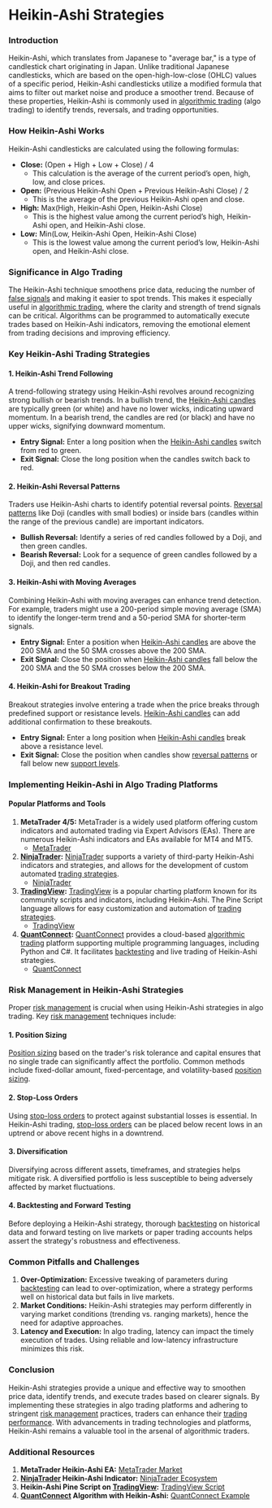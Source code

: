 # Heikin-Ashi Strategies

### Introduction

Heikin-Ashi, which translates from Japanese to "average bar," is a type of candlestick chart originating in Japan. Unlike traditional Japanese candlesticks, which are based on the open-high-low-close (OHLC) values of a specific period, Heikin-Ashi candlesticks utilize a modified formula that aims to filter out market noise and produce a smoother trend. Because of these properties, Heikin-Ashi is commonly used in [algorithmic trading](../a/algorithmic_trading.md) (algo trading) to identify trends, reversals, and trading opportunities.

### How Heikin-Ashi Works

Heikin-Ashi candlesticks are calculated using the following formulas:

- **Close:** (Open + High + Low + Close) / 4
  - This calculation is the average of the current period’s open, high, low, and close prices.
- **Open:** (Previous Heikin-Ashi Open + Previous Heikin-Ashi Close) / 2
  - This is the average of the previous Heikin-Ashi open and close.
- **High:** Max(High, Heikin-Ashi Open, Heikin-Ashi Close)
  - This is the highest value among the current period’s high, Heikin-Ashi open, and Heikin-Ashi close.
- **Low:** Min(Low, Heikin-Ashi Open, Heikin-Ashi Close)
  - This is the lowest value among the current period’s low, Heikin-Ashi open, and Heikin-Ashi close.

### Significance in Algo Trading

The Heikin-Ashi technique smoothens price data, reducing the number of [false signals](../f/false_signals_in_trading.md) and making it easier to spot trends. This makes it especially useful in [algorithmic trading](../a/algorithmic_trading.md), where the clarity and strength of trend signals can be critical. Algorithms can be programmed to automatically execute trades based on Heikin-Ashi indicators, removing the emotional element from trading decisions and improving efficiency.

### Key Heikin-Ashi Trading Strategies

#### 1. Heikin-Ashi Trend Following

A trend-following strategy using Heikin-Ashi revolves around recognizing strong bullish or bearish trends. In a bullish trend, the [Heikin-Ashi candles](../h/heikin-ashi_candles.md) are typically green (or white) and have no lower wicks, indicating upward momentum. In a bearish trend, the candles are red (or black) and have no upper wicks, signifying downward momentum.

- **Entry Signal:** Enter a long position when the [Heikin-Ashi candles](../h/heikin-ashi_candles.md) switch from red to green.
- **Exit Signal:** Close the long position when the candles switch back to red.

#### 2. Heikin-Ashi Reversal Patterns

Traders use Heikin-Ashi charts to identify potential reversal points. [Reversal patterns](../r/reversal_patterns.md) like Doji (candles with small bodies) or inside bars (candles within the range of the previous candle) are important indicators.

- **Bullish Reversal:** Identify a series of red candles followed by a Doji, and then green candles.
- **Bearish Reversal:** Look for a sequence of green candles followed by a Doji, and then red candles.

#### 3. Heikin-Ashi with Moving Averages

Combining Heikin-Ashi with moving averages can enhance trend detection. For example, traders might use a 200-period simple moving average (SMA) to identify the longer-term trend and a 50-period SMA for shorter-term signals.

- **Entry Signal:** Enter a position when [Heikin-Ashi candles](../h/heikin-ashi_candles.md) are above the 200 SMA and the 50 SMA crosses above the 200 SMA.
- **Exit Signal:** Close the position when [Heikin-Ashi candles](../h/heikin-ashi_candles.md) fall below the 200 SMA and the 50 SMA crosses below the 200 SMA.

#### 4. Heikin-Ashi for Breakout Trading

Breakout strategies involve entering a trade when the price breaks through predefined support or resistance levels. [Heikin-Ashi candles](../h/heikin-ashi_candles.md) can add additional confirmation to these breakouts.

- **Entry Signal:** Enter a long position when [Heikin-Ashi candles](../h/heikin-ashi_candles.md) break above a resistance level.
- **Exit Signal:** Close the position when candles show [reversal patterns](../r/reversal_patterns.md) or fall below new [support levels](../s/support_levels.md).

### Implementing Heikin-Ashi in Algo Trading Platforms

#### Popular Platforms and Tools

1. **MetaTrader 4/5:** MetaTrader is a widely used platform offering custom indicators and automated trading via Expert Advisors (EAs). There are numerous Heikin-Ashi indicators and EAs available for MT4 and MT5.
   - [MetaTrader](https://www.metatrader4.com)
2. **[NinjaTrader](../n/ninjatrader.md):** [NinjaTrader](../n/ninjatrader.md) supports a variety of third-party Heikin-Ashi indicators and strategies, and allows for the development of custom automated [trading strategies](../t/trading_strategies.md).
   - [NinjaTrader](https://ninjatrader.com/)
3. **[TradingView](../t/tradingview.md):** [TradingView](../t/tradingview.md) is a popular charting platform known for its community scripts and indicators, including Heikin-Ashi. The Pine Script language allows for easy customization and automation of [trading strategies](../t/trading_strategies.md).
   - [TradingView](https://www.tradingview.com)
4. **[QuantConnect](../q/quantconnect.md):** [QuantConnect](../q/quantconnect.md) provides a cloud-based [algorithmic trading](../a/algorithmic_trading.md) platform supporting multiple programming languages, including Python and C#. It facilitates [backtesting](../b/backtesting.md) and live trading of Heikin-Ashi strategies.
   - [QuantConnect](https://www.quantconnect.com)

### Risk Management in Heikin-Ashi Strategies

Proper [risk management](../r/risk_management.md) is crucial when using Heikin-Ashi strategies in algo trading. Key [risk management](../r/risk_management.md) techniques include:

#### 1. Position Sizing

[Position sizing](../p/position_sizing.md) based on the trader's risk tolerance and capital ensures that no single trade can significantly affect the portfolio. Common methods include fixed-dollar amount, fixed-percentage, and volatility-based [position sizing](../p/position_sizing.md).

#### 2. Stop-Loss Orders

Using [stop-loss orders](../s/stop-loss_orders.md) to protect against substantial losses is essential. In Heikin-Ashi trading, [stop-loss orders](../s/stop-loss_orders.md) can be placed below recent lows in an uptrend or above recent highs in a downtrend.

#### 3. Diversification

Diversifying across different assets, timeframes, and strategies helps mitigate risk. A diversified portfolio is less susceptible to being adversely affected by market fluctuations.

#### 4. Backtesting and Forward Testing

Before deploying a Heikin-Ashi strategy, thorough [backtesting](../b/backtesting.md) on historical data and forward testing on live markets or paper trading accounts helps assert the strategy's robustness and effectiveness.

### Common Pitfalls and Challenges

1. **Over-Optimization:** Excessive tweaking of parameters during [backtesting](../b/backtesting.md) can lead to over-optimization, where a strategy performs well on historical data but fails in live markets.
2. **Market Conditions:** Heikin-Ashi strategies may perform differently in varying market conditions (trending vs. ranging markets), hence the need for adaptive approaches.
3. **Latency and Execution:** In algo trading, latency can impact the timely execution of trades. Using reliable and low-latency infrastructure minimizes this risk.

### Conclusion

Heikin-Ashi strategies provide a unique and effective way to smoothen price data, identify trends, and execute trades based on clearer signals. By implementing these strategies in algo trading platforms and adhering to stringent [risk management](../r/risk_management.md) practices, traders can enhance their [trading performance](../t/trading_performance.md). With advancements in trading technologies and platforms, Heikin-Ashi remains a valuable tool in the arsenal of algorithmic traders.

### Additional Resources

1. **MetaTrader Heikin-Ashi EA:** [MetaTrader Market](https://www.mql5.com/en/market/product/40802)
2. **[NinjaTrader](../n/ninjatrader.md) Heikin-Ashi Indicator:** [NinjaTrader Ecosystem](https://ninjatraderecosystem.com/user-app-share-download/heikin-ashi-candles/)
3. **Heikin-Ashi Pine Script on [TradingView](../t/tradingview.md):** [TradingView Script](https://www.tradingview.com/script/VbQ4US1y-Heikin-Ashi/)
4. **[QuantConnect](../q/quantconnect.md) Algorithm with Heikin-Ashi:** [QuantConnect Example](https://www.quantconnect.com/tutorials/strategy-library/heikin-ashi-strategy)
